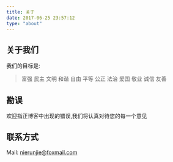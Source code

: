 ```yaml
---
title: 关于
date: 2017-06-25 23:57:12
type: "about"
---
```


## 关于我们
我们的目标是:
> 富强 民主 文明 和谐
> 自由 平等 公正 法治
> 爱国 敬业 诚信 友善

## 勘误
欢迎指正博客中出现的错误,我们将认真对待您的每一个意见

## 联系方式
Mail: nierunjie@foxmail.com
